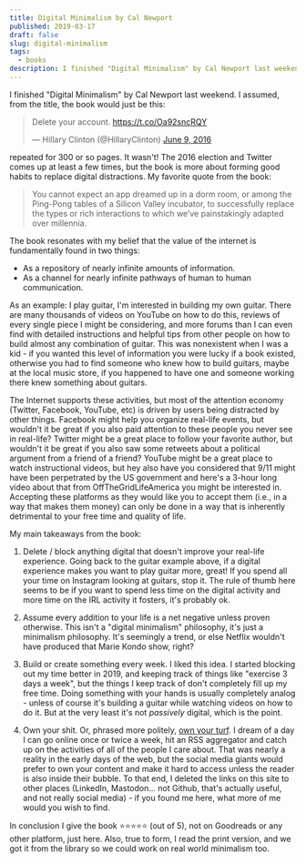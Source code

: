 ```yaml
---
title: Digital Minimalism by Cal Newport
published: 2019-03-17
draft: false
slug: digital-minimalism
tags:
  - books
description: I finished "Digital Minimalism" by Cal Newport last weekend.
---
```

I finished "Digital Minimalism" by Cal Newport last weekend. I assumed, from the title, the book would just be this:

<blockquote class="twitter-tweet" data-lang="en"><p lang="en" dir="ltr">Delete your account. <a href="https://t.co/Oa92sncRQY">https://t.co/Oa92sncRQY</a></p>&mdash; Hillary Clinton (@HillaryClinton) <a href="https://twitter.com/HillaryClinton/status/740973710593654784?ref_src=twsrc%5Etfw">June 9, 2016</a></blockquote>
<script async src="https://platform.twitter.com/widgets.js" charset="utf-8"></script>

repeated for 300 or so pages. It wasn't! The 2016 election and Twitter comes up at least a few times, but the book is more about forming good habits to replace digital distractions. My favorite quote from the book:

> You cannot expect an app dreamed up in a dorm room, or among the Ping-Pong tables of a Silicon Valley incubator, to successfully replace the types or rich interactions to which we’ve painstakingly adapted over millennia.

The book resonates with my belief that the value of the internet is fundamentally found in two things:

- As a repository of nearly infinite amounts of information.
- As a channel for nearly infinite pathways of human to human communication.

As an example: I play guitar, I'm interested in building my own guitar. There are many thousands of videos on YouTube on how to do this, reviews of every single piece I might be considering, and more forums than I can even find with detailed instructions and helpful tips from other people on how to build almost any combination of guitar. This was nonexistent when I was a kid - if you wanted this level of information you were lucky if a book existed, otherwise you had to find someone who knew how to build guitars, maybe at the local music store, if you happened to have one and someone working there knew something about guitars.

The Internet supports these activities, but most of the attention economy (Twitter, Facebook, YouTube, etc) is driven by users being distracted by other things. Facebook might help you organize real-life events, but wouldn't it be great if you also paid attention to these people you never see in real-life? Twitter might be a great place to follow your favorite author, but wouldn't it be great if you also saw some retweets about a political argument from a friend of a friend? YouTube might be a great place to watch instructional videos, but hey also have you considered that 9/11 might have been perpetrated by the US government and here's a 3-hour long video about that from OffTheGridLifeAmerica you might be interested in. Accepting these platforms as they would like you to accept them (i.e., in a way that makes them money) can only be done in a way that is inherently detrimental to your free time and quality of life.

My main takeaways from the book:

1. Delete / block anything digital that doesn't improve your real-life experience. Going back to the guitar example above, if a digital experience makes you want to play guitar more, great! If you spend all your time on Instagram looking at guitars, stop it. The rule of thumb here seems to be if you want to spend less time on the digital activity and more time on the IRL activity it fosters, it's probably ok.

2. Assume every addition to your life is a net negative unless proven otherwise. This isn't a "digital minimalism" philosophy, it's just a minimalism philosophy. It's seemingly a trend, or else Netflix wouldn't have produced that Marie Kondo show, right?

3. Build or create something every week. I liked this idea. I started blocking out my time better in 2019, and keeping track of things like "exercise 3 days a week", but the things I keep track of don't completely fill up my free time. Doing something with your hands is usually completely analog - unless of course it's building a guitar while watching videos on how to do it. But at the very least it's not _passively_ digital, which is the point.

4. Own your shit. Or, phrased more politely, [own your turf](http://tumblr.austinkleon.com/post/37863874092). I dream of a day I can go online once or twice a week, hit an RSS aggregator and catch up on the activities of all of the people I care about. That was nearly a reality in the early days of the web, but the social media giants would prefer to own your content and make it hard to access unless the reader is also inside their bubble. To that end, I deleted the links on this site to other places (LinkedIn, Mastodon... not Github, that's actually useful, and not really social media) - if you found me here, what more of me would you wish to find.

In conclusion I give the book ⭐⭐⭐⭐⭐ (out of 5), not on Goodreads or any other platform, just here. Also, true to form, I read the print version, and we got it from the library so we could work on real world minimalism too.

